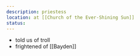 ```yaml
---
description: priestess
location: at [[Church of the Ever-Shining Sun]]
status: 
---
```

- told us of troll
- frightened of [[Bayden]]

